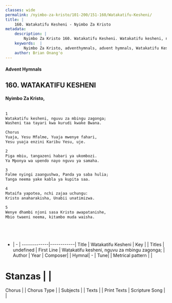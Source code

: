 ```yaml
---
classes: wide
permalink: /nyimbo-za-kristo/101-200/151-160/Watakatifu-Kesheni/
title: |
    160. Watakatifu Kesheni - Nyimbo Za Kristo
metadata:
    description: |
        Nyimbo Za Kristo 160. Watakatifu Kesheni. Watakatifu kesheni, nguvu za mbingu zagonga;  Washeni taa tayari kwa kurudi kwake Bwana.  Chorus Yuaja, Yesu Mfalme, Yuaja mwenye fahari,  Yesu yuaja enzini Karibu Yesu, uje.  
    keywords:  |
        Nyimbo Za Kristo, adventhymnals, advent hymnals, Watakatifu Kesheni, Watakatifu kesheni, nguvu za mbingu zagonga; . 
    author: Brian Onang'o
---
```


#### Advent Hymnals
## 160. WATAKATIFU KESHENI
####  Nyimbo Za Kristo,

```txt

1
Watakatifu kesheni, nguvu za mbingu zagonga; 
Washeni taa tayari kwa kurudi kwake Bwana.

Chorus
Yuaja, Yesu Mfalme, Yuaja mwenye fahari, 
Yesu yuaja enzini Karibu Yesu, uje.

2
Piga mbiu, tangazeni habari ya ukombozi. 
Ya Mponya wa upendo nayo nguvu ya samaha.

3
Falme nyingi zaangushwa, Panda ya saba hulia; 
Tanga neema yake kabla ya kupita saa.

4
Mataifa yapotea, nchi zajaa uchungu: 
Kristo anaharakisha, Unabii unatimizwa.

5
Wenye dhambi njoni sasa Kristo awapatanishe, 
Mbio twaeni neema, kitambo muda waisha.






```

- |   -  |
-------------|------------|
Title | Watakatifu Kesheni |
Key |  |
Titles | undefined |
First Line | Watakatifu kesheni, nguvu za mbingu zagonga;  |
Author | 
Year | 
Composer| |
Hymnal|  - |
Tune|  |
Metrical pattern | |
# Stanzas |  |
Chorus |  |
Chorus Type |  |
Subjects | |
Texts |  |
Print Texts | 
Scripture Song |  |
    

